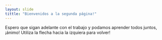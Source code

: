 ```yaml
---
layout: slide 
tittle: "Bienvenidos a la segunda página!"
---
```

Espero que sigan adelante con el trabajo y podamos aprender todos juntos, ¡ánimo!
Utiliza la flecha hacia la izquiera para volver!
